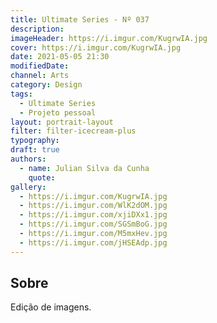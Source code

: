 ```yaml
---
title: Ultimate Series - Nº 037
description:
imageHeader: https://i.imgur.com/KugrwIA.jpg
cover: https://i.imgur.com/KugrwIA.jpg
date: 2021-05-05 21:30
modifiedDate:
channel: Arts
category: Design
tags:
  - Ultimate Series
  - Projeto pessoal
layout: portrait-layout
filter: filter-icecream-plus
typography:
draft: true
authors:
  - name: Julian Silva da Cunha
    quote:
gallery:
  - https://i.imgur.com/KugrwIA.jpg
  - https://i.imgur.com/WlK2dOM.jpg
  - https://i.imgur.com/xjiDXx1.jpg
  - https://i.imgur.com/SGSmBoG.jpg
  - https://i.imgur.com/M5mxHev.jpg
  - https://i.imgur.com/jHSEAdp.jpg
---
```


## Sobre

Edição de imagens.
